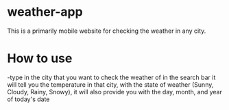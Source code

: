 # weather-app
This is a primarily mobile website for checking the weather in any city.

# How to use
-type in the city that you want to check the weather of in the search bar
it will tell you the temperature in that city, with the state of weather (Sunny, Cloudy, Rainy, Snowy), it will also provide you with the day, month, and year of today's date
